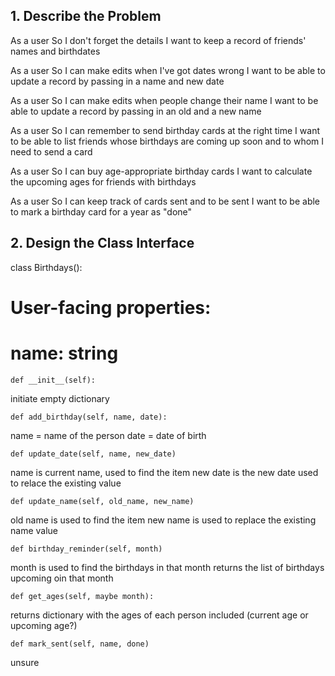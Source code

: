 ## 1. Describe the Problem

As a user
So I don't forget the details
I want to keep a record of friends' names and birthdates

As a user
So I can make edits when I've got dates wrong
I want to be able to update a record by passing in a name and new date

As a user
So I can make edits when people change their name
I want to be able to update a record by passing in an old and a new name

As a user
So I can remember to send birthday cards at the right time
I want to be able to list friends whose birthdays are coming up soon and to whom I need to send a card

As a user
So I can buy age-appropriate birthday cards
I want to calculate the upcoming ages for friends with birthdays

As a user
So I can keep track of cards sent and to be sent
I want to be able to mark a birthday card for a year as "done"


## 2. Design the Class Interface

class Birthdays():
# User-facing properties:
#   name: string

    def __init__(self):
initiate empty dictionary


    def add_birthday(self, name, date): 
name = name of the person
date = date of birth


    def update_date(self, name, new_date)
name is current name, used to find the item
new date is the new date used to relace the existing value

    def update_name(self, old_name, new_name)
old name is used to find the item
new name is used to replace the existing name value

    def birthday_reminder(self, month)
month is used to find the birthdays in that month
returns the list of birthdays upcoming oin that month


    def get_ages(self, maybe month):
returns dictionary with the ages of each person included (current age or upcoming age?)

    def mark_sent(self, name, done)
unsure 

